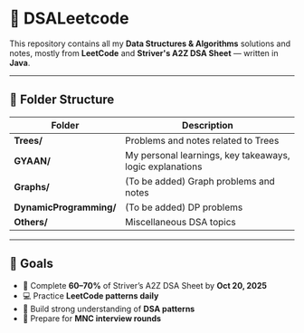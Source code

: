 # 🧠 DSALeetcode

This repository contains all my **Data Structures & Algorithms** solutions and notes, mostly from **LeetCode** and **Striver's A2Z DSA Sheet** — written in **Java**.

---

## 📂 Folder Structure

| Folder | Description |
|--------|--------------|
| **Trees/** | Problems and notes related to Trees |
| **GYAAN/** | My personal learnings, key takeaways, logic explanations |
| **Graphs/** | (To be added) Graph problems and notes |
| **DynamicProgramming/** | (To be added) DP problems |
| **Others/** | Miscellaneous DSA topics |

---

## 🚀 Goals

- 📘 Complete **60–70%** of Striver’s A2Z DSA Sheet by **Oct 20, 2025**  
- 💻 Practice **LeetCode patterns daily**
- 🧩 Build strong understanding of **DSA patterns**
- 🏢 Prepare for **MNC interview rounds**
